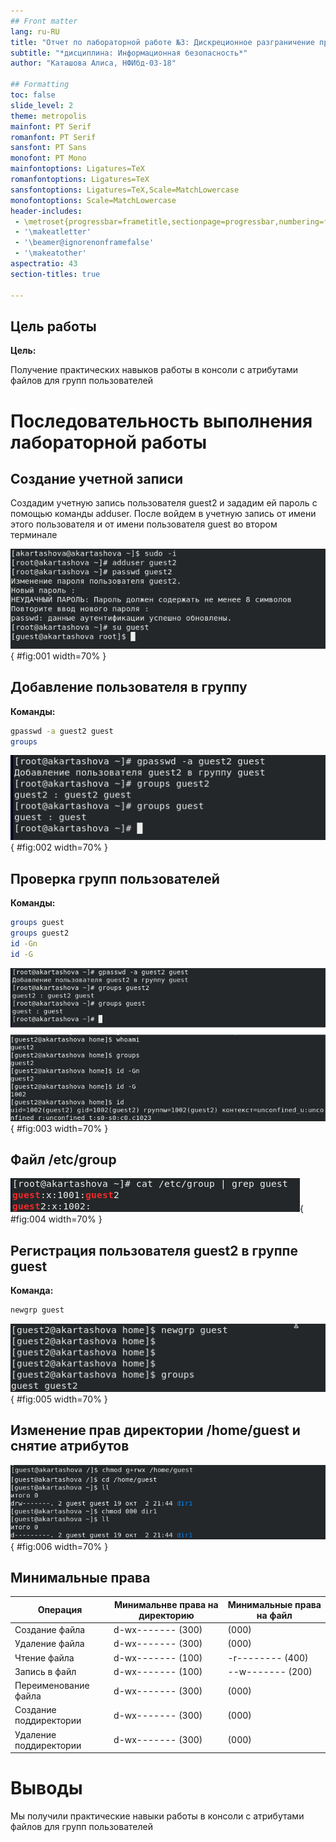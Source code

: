 ```yaml
---
## Front matter
lang: ru-RU
title: "Отчет по лабораторной работе №3: Дискреционное разграничение прав в Linux. Два пользователя"
subtitle: "*дисциплина: Информационная безопасность*"
author: "Каташова Алиса, НФИбд-03-18"

## Formatting
toc: false
slide_level: 2
theme: metropolis
mainfont: PT Serif
romanfont: PT Serif
sansfont: PT Sans
monofont: PT Mono
mainfontoptions: Ligatures=TeX
romanfontoptions: Ligatures=TeX
sansfontoptions: Ligatures=TeX,Scale=MatchLowercase
monofontoptions: Scale=MatchLowercase
header-includes:
 - \metroset{progressbar=frametitle,sectionpage=progressbar,numbering=fraction}
 - '\makeatletter'
 - '\beamer@ignorenonframefalse'
 - '\makeatother'
aspectratio: 43
section-titles: true

---
```



## Цель работы

**Цель:**

Получение практических навыков работы в консоли с атрибутами файлов для групп пользователей


# Последовательность выполнения лабораторной работы

## Создание учетной записи
 Создадим учетную запись пользователя guest2  и зададим ей пароль с помощью команды adduser. После войдем в учетную запись от имени этого пользователя и от имени пользователя guest во втором терминале

![Создание учетной записи guest2](screens/001.png){ #fig:001 width=70% }

## Добавление пользователя в группу

**Команды:**

```bash
gpasswd -a guest2 guest
groups
```
![Добавление пользователя в группу](screens/002.png){ #fig:002 width=70% }



## Проверка групп пользователей

**Команды:**

```bash
groups guest
groups guest2
id -Gn
id -G
```
![Проверка групп пользователей](screens/003.png){ #fig:003 width=70% }

## Файл /etc/group

![cat /etc/group](screens/004.png){ #fig:004 width=70% }

## Регистрация пользователя guest2 в группе guest

**Команда:**

```bash
newgrp guest
```

![Регистрация пользователя guest2 в группе guest](screens/005.png){ #fig:005 width=70% }

## Изменение прав директории /home/guest и снятие атрибутов

![Изменение прав директории /home/guest и снятие атрибутов](screens/006.png){ #fig:006 width=70% }


## Минимальные права


| Операция		|Минимальнве права на директорию|Минимальные права на файл|
| ---------------------	|-------------------------------|-------------------------|
| Создание файла	|		d-wx------- (300)		|		(000)|
| Удаление файла	|				d-wx------- (300)	|	 (000)|
| Чтение файла		|				d-wx------- (100)	|			 -r-------- (400) |
| Запись в файл		|				d-wx------- (100)	|			 --w------- (200) |
| Переименование файла	|			d-wx------- (300)		|	(000)|
| Создание поддиректории|				d-wx------- (300)	|	(000)|
| Удаление поддиректории|				d-wx------- (300)	|	(000)|



# Выводы


Мы получили практические навыки работы в консоли с атрибутами файлов для групп пользователей
